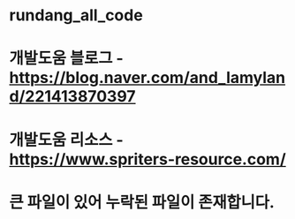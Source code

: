 # rundang_all_code
# 개발도움 블로그 - https://blog.naver.com/and_lamyland/221413870397 
# 개발도움 리소스 - https://www.spriters-resource.com/
# 큰 파일이 있어 누락된 파일이 존재합니다.

